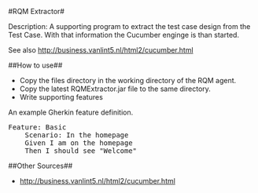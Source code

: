 #RQM Extractor#

Description: A supporting program to extract the test case design from the Test Case. With that
information the Cucumber enginge is than started.

See also http://business.vanlint5.nl/html2/cucumber.html

##How to use##


* Copy the files directory in the working directory of the RQM agent.
* Copy the latest RQMExtractor.jar file to the same directory.
* Write supporting features

An example Gherkin feature definition.
<PRE>
Feature: Basic
	Scenario: In the homepage
	Given I am on the homepage
	Then I should see "Welcome"
</PRE>

##Other Sources##
* http://business.vanlint5.nl/html2/cucumber.html